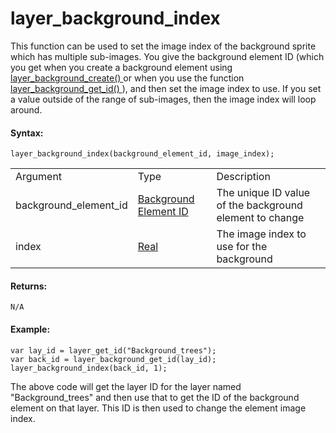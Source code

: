 # layer_background_index

This function can be used to set the image index of the background
sprite which has multiple sub-images. You give the background element ID
(which you get when you create a background element using [
layer_background_create() ](layer_background_create) or when you use
the function [ layer_background_get_id() ](layer_background_get_id)
), and then set the image index to use. If you set a value outside of
the range of sub-images, then the image index will loop around.

#### Syntax:

``` gml
layer_background_index(background_element_id, image_index);
```

|                       |                                                                                                                                                    |                                                         |
|-----------------------|----------------------------------------------------------------------------------------------------------------------------------------------------|---------------------------------------------------------|
| Argument              | Type                                                                                                                                               | Description                                             |
| background_element_id |  [Background Element ID](../../../../../../GameMaker_Language/GML_Reference/Asset_Management/Rooms/Background_Layers/layer_background_get_id)  | The unique ID value of the background element to change |
| index                 |  [Real](../../../../../../GameMaker_Language/GML_Overview/Data_Types)                                                                          | The image index to use for the background               |

#### Returns:

``` gml
N/A
```

#### Example:

``` gml
var lay_id = layer_get_id("Background_trees");
var back_id = layer_background_get_id(lay_id);
layer_background_index(back_id, 1);
```

The above code will get the layer ID for the layer named
"Background_trees" and then use that to get the ID of the background
element on that layer. This ID is then used to change the element image
index.
